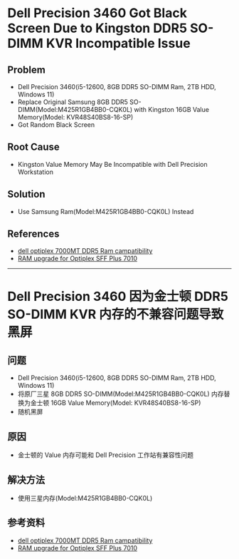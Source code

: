 # Dell Precision 3460 Got Black Screen Due to Kingston DDR5 SO-DIMM KVR Incompatible Issue

## Problem
* Dell Precision 3460(i5-12600, 8GB DDR5 SO-DIMM Ram, 2TB HDD, Windows 11)
* Replace Original Samsung 8GB DDR5 SO-DIMM(Model:M425R1GB4BB0-CQK0L) with Kingston 16GB Value Memory(Model: KVR48S40BS8-16-SP)
* Got Random Black Screen

## Root Cause
* Kingston Value Memory May Be Incompatible with Dell Precision Workstation

## Solution
* Use Samsung Ram(Model:M425R1GB4BB0-CQK0L) Instead

## References
* [dell optiplex 7000MT DDR5 Ram campatibility](https://www.dell.com/community/Optiplex-Desktops/dell-optiplex-7000MT-DDR5-Ram-campatibility/td-p/8224888)
* [RAM upgrade for Optiplex SFF Plus 7010](https://www.dell.com/community/Optiplex-Desktops/RAM-upgrade-for-Optiplex-SFF-Plus-7010/td-p/8381425)

---------------

# Dell Precision 3460 因为金士顿 DDR5 SO-DIMM KVR 内存的不兼容问题导致黑屏

## 问题
* Dell Precision 3460(i5-12600, 8GB DDR5 SO-DIMM Ram, 2TB HDD, Windows 11)
* 将原厂三星 8GB DDR5 SO-DIMM(Model:M425R1GB4BB0-CQK0L) 内存替换为金士顿 16GB Value Memory(Model: KVR48S40BS8-16-SP)
* 随机黑屏

## 原因
* 金士顿的 Value 内存可能和 Dell Precision 工作站有兼容性问题

## 解决方法
* 使用三星内存(Model:M425R1GB4BB0-CQK0L)

## 参考资料
* [dell optiplex 7000MT DDR5 Ram campatibility](https://www.dell.com/community/Optiplex-Desktops/dell-optiplex-7000MT-DDR5-Ram-campatibility/td-p/8224888)
* [RAM upgrade for Optiplex SFF Plus 7010](https://www.dell.com/community/Optiplex-Desktops/RAM-upgrade-for-Optiplex-SFF-Plus-7010/td-p/8381425)
